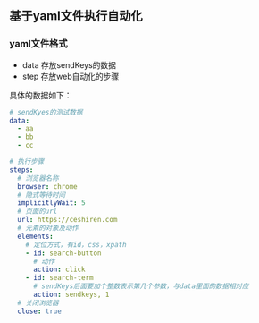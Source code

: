## 基于yaml文件执行自动化

### yaml文件格式

- data 存放sendKeys的数据
- step 存放web自动化的步骤

具体的数据如下：
```yaml
# sendKyes的测试数据
data:
  - aa
  - bb
  - cc

# 执行步骤
steps:
  # 浏览器名称
  browser: chrome
  # 隐式等待时间
  implicitlyWait: 5
  # 页面的url
  url: https://ceshiren.com
  # 元素的对象及动作
  elements:
    # 定位方式，有id，css，xpath
    - id: search-button
      # 动作
      action: click
    - id: search-term
      # sendKeys后面要加个整数表示第几个参数，与data里面的数据相对应
      action: sendkeys, 1
  # 关闭浏览器
  close: true
```
